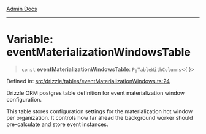 [Admin Docs](/)

***

# Variable: eventMaterializationWindowsTable

> `const` **eventMaterializationWindowsTable**: `PgTableWithColumns`\<\{ \}\>

Defined in: [src/drizzle/tables/eventMaterializationWindows.ts:24](https://github.com/gautam-divyanshu/talawa-api/blob/84910820371ade6fdca33545b3a0fc1e929731b2/src/drizzle/tables/eventMaterializationWindows.ts#L24)

Drizzle ORM postgres table definition for event materialization window configuration.

This table stores configuration settings for the materialization hot window
per organization. It controls how far ahead the background worker should
pre-calculate and store event instances.
